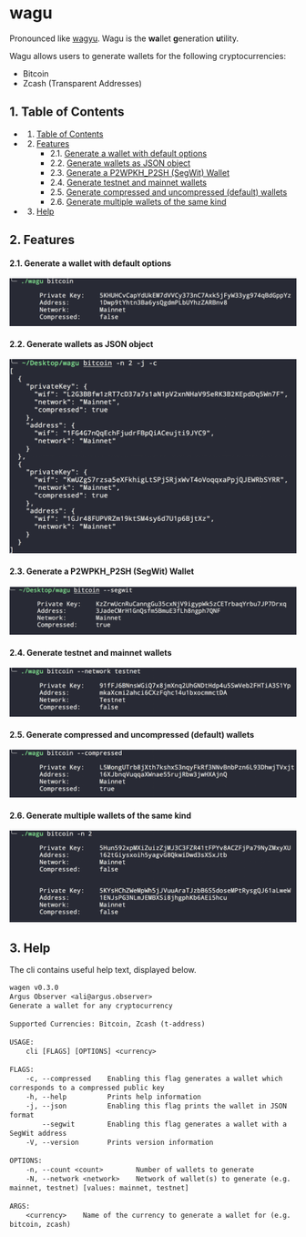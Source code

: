 # wagu

Pronounced like [wagyu](https://en.wikipedia.org/wiki/Wagyu). Wagu is the **wa**llet **g**eneration **u**tility.

Wagu allows users to generate wallets for the following cryptocurrencies:

- Bitcoin
- Zcash (Transparent Addresses)

##  1. <a name='TableofContents'></a>Table of Contents

<!-- vscode-markdown-toc -->
* 1. [Table of Contents](#TableofContents)
* 2. [Features](#Features)
		* 2.1. [Generate a wallet with default options](#Generateawalletwithdefaultoptions)
		* 2.2. [Generate wallets as JSON object](#GeneratewalletsasJSONobject)
		* 2.3. [Generate a P2WPKH_P2SH (SegWit) Wallet](#GenerateaP2WPKHSegWitWallet)
		* 2.4. [Generate testnet and mainnet wallets](#Generatetestnetandmainnetwallets)
		* 2.5. [Generate compressed and uncompressed (default) wallets](#Generatecompressedanduncompresseddefaultwallets)
		* 2.6. [Generate multiple wallets of the same kind](#Generatemultiplewalletsofthesamekind)
* 3. [Help](#Help)

<!-- vscode-markdown-toc-config
	numbering=true
	autoSave=true
	/vscode-markdown-toc-config -->
<!-- /vscode-markdown-toc -->

##  2. <a name='Features'></a>Features

####  2.1. <a name='Generateawalletwithdefaultoptions'></a>Generate a wallet with default options

![alt text](examples/simple.png "simple")

####  2.2. <a name='GeneratewalletsasJSONobject'></a>Generate wallets as JSON object

![alt text](examples/json.png "network")

####  2.3. <a name='GenerateaP2WPKHSegWitWallet'></a>Generate a P2WPKH_P2SH (SegWit) Wallet

![alt text](examples/segwit.png "segwit")

####  2.4. <a name='Generatetestnetandmainnetwallets'></a>Generate testnet and mainnet wallets

![alt text](examples/network.png "network")

####  2.5. <a name='Generatecompressedanduncompresseddefaultwallets'></a>Generate compressed and uncompressed (default) wallets 

![alt text](examples/compressed.png "compressed")

####  2.6. <a name='Generatemultiplewalletsofthesamekind'></a>Generate multiple wallets of the same kind

![alt text](examples/multiple.png "multiple")


##  3. <a name='Help'></a>Help

The cli contains useful help text, displayed below.

```
wagen v0.3.0
Argus Observer <ali@argus.observer>
Generate a wallet for any cryptocurrency

Supported Currencies: Bitcoin, Zcash (t-address)

USAGE:
    cli [FLAGS] [OPTIONS] <currency>

FLAGS:
    -c, --compressed    Enabling this flag generates a wallet which corresponds to a compressed public key
    -h, --help          Prints help information
    -j, --json          Enabling this flag prints the wallet in JSON format
        --segwit        Enabling this flag generates a wallet with a SegWit address
    -V, --version       Prints version information

OPTIONS:
    -n, --count <count>        Number of wallets to generate
    -N, --network <network>    Network of wallet(s) to generate (e.g. mainnet, testnet) [values: mainnet, testnet]

ARGS:
    <currency>    Name of the currency to generate a wallet for (e.g. bitcoin, zcash)
```